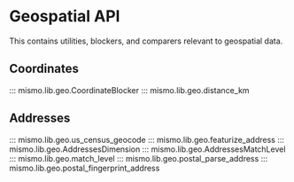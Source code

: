 # Geospatial API

This contains utilities, blockers, and comparers relevant to geospatial data.


## Coordinates

::: mismo.lib.geo.CoordinateBlocker
::: mismo.lib.geo.distance_km

## Addresses

::: mismo.lib.geo.us_census_geocode
::: mismo.lib.geo.featurize_address
::: mismo.lib.geo.AddressesDimension
::: mismo.lib.geo.AddressesMatchLevel
::: mismo.lib.geo.match_level
::: mismo.lib.geo.postal_parse_address
::: mismo.lib.geo.postal_fingerprint_address
